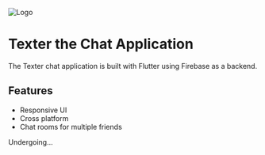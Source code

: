 ![Logo](https://user-images.githubusercontent.com/98305427/216836702-5ca1b497-3b9e-499d-ae5b-7c1a03edf201.png)
# Texter the Chat Application

The Texter chat application is built with Flutter using Firebase as a backend.

## Features
- Responsive UI
- Cross platform
- Chat rooms for multiple friends

Undergoing...
